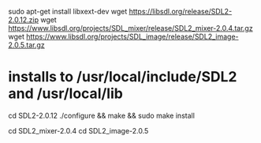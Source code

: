 sudo apt-get install libxext-dev
wget https://libsdl.org/release/SDL2-2.0.12.zip
wget https://www.libsdl.org/projects/SDL_mixer/release/SDL2_mixer-2.0.4.tar.gz
wget https://www.libsdl.org/projects/SDL_image/release/SDL2_image-2.0.5.tar.gz

# installs to /usr/local/include/SDL2 and /usr/local/lib
cd SDL2-2.0.12
./configure && make && sudo make install

cd SDL2_mixer-2.0.4
cd SDL2_image-2.0.5
